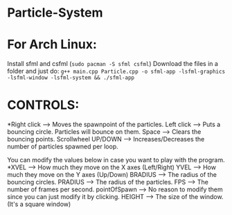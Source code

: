 # Particle-System
# For Arch Linux:
Install sfml and csfml (`sudo pacman -S sfml csfml`)
Download the files in a folder and just do:
`g++ main.cpp Particle.cpp -o sfml-app -lsfml-graphics -lsfml-window -lsfml-system && ./sfml-app`

# CONTROLS:
*Right click         --> Moves the spawnpoint of the particles.
Left click          --> Puts a bouncing circle. Particles will bounce on them.
Space               --> Clears the bouncing points.
Scrollwheel UP/DOWN --> Increases/Decreases the number of particles spawned per loop.

You can modify the values below in case you want to play with the program.
*XVEL          --> How much they move on the X axes (Left/Right)
YVEL          --> How much they move on the Y axes (Up/Down)
BRADIUS       --> The radius of the bouncing circles.
PRADIUS       --> The radius of the particles.
FPS           --> The number of frames per second.
pointOfSpawn  --> No reason to modify them since you can just modify it by clicking.
HEIGHT        --> The size of the window. (It's a square window)
